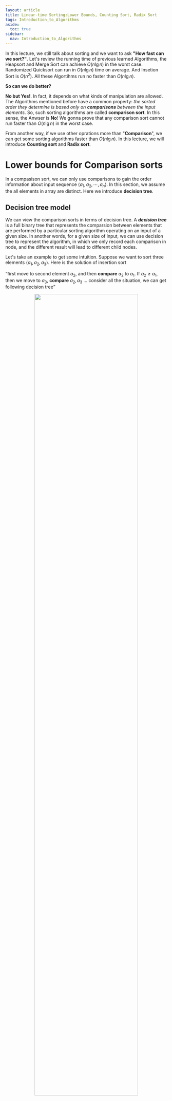 ```yaml
---
layout: article
title: Linear-time Sorting:Lower Bounds, Counting Sort, Radix Sort
tags: Introduction_to_Algorithms
aside:
  toc: true
sidebar:
  nav: Introduction_to_Algorithms
---
```


In this lecture, we still talk about sorting and we want to ask <b>"How fast can we sort?"</b>. Let's review the running time of previous learned Algorithms, the Heapsort and Merge Sort can achieve ${ O(n \lg n) }$ in the worst case. Randomized Quicksort can run in ${ O(n \lg n) }$ time on average. And Insetion Sort is ${ O(n^2) }$. All these Algortihms run no faster than ${ O(n \lg n) }$. 

<b>So can we do better?</b>

<!--more-->

<b>No but Yes!</b>. In fact, it depends on what kinds of manipulation are allowed. The Algorithms mentioned before have a common property: <i>the sorted order they determine is based only on <b>comparisons</b> between the input elements</i>. So, such sorting algorithms are called <b>comparison sort</b>. In this sense, the Anwser is <b>No</b>! We gonna prove that any comparison sort cannot run faster than ${ O(n \lg n) }$ in the worst case. 

From another way, if we use other oprations more than "<b>Comparison</b>", we can get some sorting algorithms faster than ${ O(n \lg n) }$. In this lecture, we will introduce <b>Counting sort</b> and <b>Radix sort</b>.

# Lower bounds for Comparison sorts

In a compasison sort, we can only use comparisons to gain the order information about input sequence ${ \left< a_1,a_2,\cdots, a_n \right> }$. In this section, we assume the all elements in array are distinct. Here we introduce <b>decision tree</b>. 

## Decision tree model

We can view the comparison sorts in terms of decision tree. A <b><i>decision tree</i></b> is a full binary tree that represents the comparsion between elements that are performed by a particular sorting algorithm operating on an input of a given size. In another words, for a given size of input, we can use decision tree to represent the algorithm, in which we only record each comparison in node, and the different result will lead to different child nodes. 

Let's take an example to get some intuition. Suppose we want to sort three elements ${ \left< a_1, a_2, a_3\right> }$. Here is the solution of insertion sort

<q>first move to second element ${ a_2 }$, and then <b>compare</b> ${a_2}$ to ${ a_1 }$. If ${ a_2 \geq a_1 }$, then we move to ${ a_3 }$, <b>compare</b> ${ a_2, a_3 }$ ... consider all the situation, we can get following decision tree</q>

<p align="center">
    <img src="/post_image/Introduction_to_Algorithm/Lec_5
/Decision_tree_three.png" width="80%">
</p>

__The decision tree for insertion sort operating on three elements.__

### Definition of Decision tree

In general, for a given list ${ \left< a_1,a_2,\cdots, a_n \right> }$

* Each internal node (non-leaf node) has a lable "${ i:j }$", ${ i, j \in \{ 1,2,\cdots, n \} }$, which means we compare ${ a_i , a_j }$

* Left subtree gives the subsequent comparisons if ${ a_i \leq a_j }$

* Right subtree gives the subsequent comparisons if ${ a_i > a_j }$

* Each leaf node gives a permutation ${ \left< \pi(1), \pi(2), \cdots, \pi(n) \right> }$ such that ${  a_{\pi(1)} \leq a_{\pi(2)} < \cdots <  a_{\pi(n)} }$

### Decision tree model comparison sorts

* One tree for each input size ${ n }$

* View algorithms as splitting whenever it makes a comparision. 

* Tree lists comparisons along all posible instruction traces.

The number of leaves is ${ n! }$, which is all the possible permutation of ${ n }$ elements.

## Lower bounds

* The runing time of one certain case raltes to the number of comparision, which equals to the length of the path from root to the leaf.

* The worst-case runing time is the height of the tree.

<b>Theorem</b> Any comparison sort algorithm requires ${ \Omega{n \lg n}  }$ lg n/ comparisons in the worst case.

Proof. The number of leaves is at least ${ n! }$. We denote the tree of the tree as ${ h }$. So, we have to guarantee

<center>$$
\begin{equation}
\begin{aligned}
2^h &\geq n! \\
h &\geq \lg (n!) &\text{(since the lg function is monotonically increasing)} \\
h & = \Omega(n \lg n) &\text{(Stirling's formula)} \\
\end{aligned}
\end{equation}
$$</center>

<b>Corollary</b> Heapsort and merge sort are asymptotically optimal comparison sorts.

Proof. It's easy to check from above Theorem.

### Randomized algorithm

The above conclusions apply to "Deterministic algorithms" (like Heapsort, Insertion sort). What a Deterministic algorithm does is completely determine at each step! But, for a randomized algorithm, it will depend on some Randomized factors. Review the ["Definition of Decision Tree"](#definition-of-decision-tree)


# Counting sort

# Radix sort
